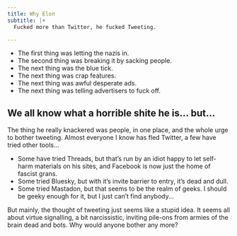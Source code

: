 ```yaml
---
title: Why Elon
subtitle: |+
  Fucked more than Twitter, he fucked Tweeting.

---
```

- The first thing was letting the nazis in.
- The second thing was breaking it by sacking people.
- The next thing was the blue tick.
- The next thing was crap features.
- The next thing was awful desperate ads.
- The next thing was telling advertisers to fuck off.

## We all know what a horrible shite he is… but...

The thing he really knackered was people, in one place, and the whole urge to bother tweeting. Almost everyone I know has fled Twitter, a few have tried other tools...

- Some have tried Threads, but that’s run by an idiot happy to let self-harm materials on his sites, and Facebook is now just the home of fascist grans.
- Some tried Bluesky, but with it’s invite barrier to entry, it’s dead and dull.
- Some tried Mastadon, but that seems to be the realm of geeks. I should be geeky enough for it, but I just can’t find anybody...

But mainly, the thought of tweeting just seems like a stupid idea. It seems all about virtue signalling, a bit narcissistic, inviting pile-ons from armies of the brain dead and bots. Why would anyone bother any more?